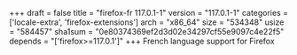 +++
draft = false
title = "firefox-fr 117.0.1-1"
version = "117.0.1-1"
categories = ['locale-extra', 'firefox-extensions']
arch = "x86_64"
size = "534348"
usize = "584457"
sha1sum = "0e80374369ef2d3d02e34297cf55e9097c4e22f5"
depends = "['firefox>=117.0.1']"
+++
French language support for Firefox